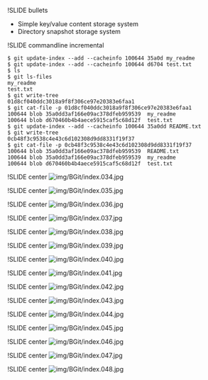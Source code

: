 !SLIDE bullets

* Simple key/value content storage system
* Directory snapshot storage system

!SLIDE commandline incremental

	$ git update-index --add --cacheinfo 100644 35a0d my_readme
	$ git update-index --add --cacheinfo 100644 d6704 test.txt
	$ ls
	$ git ls-files
	my_readme
	test.txt
	$ git write-tree
	01d8cf040ddc3018a9f8f306ce97e20383e6faa1
	$ git cat-file -p 01d8cf040ddc3018a9f8f306ce97e20383e6faa1
	100644 blob 35a0dd3af166e09ac378dfeb959539	my_readme
	100644 blob d670460b4b4aece5915caf5c68d12f	test.txt
	$ git update-index --add --cacheinfo 100644 35a0dd README.txt
	$ git write-tree
	0cb48f3c9538c4e43c6d102308d9dd8331f19f37
	$ git cat-file -p 0cb48f3c9538c4e43c6d102308d9dd8331f19f37
	100644 blob 35a0dd3af166e09ac378dfeb959539	README.txt
	100644 blob 35a0dd3af166e09ac378dfeb959539	my_readme
	100644 blob d670460b4b4aece5915caf5c68d12f	test.txt


!SLIDE center
![img/BGit/index.034.jpg](img/BGit/index.034.jpg)

!SLIDE center
![img/BGit/index.035.jpg](img/BGit/index.035.jpg)

!SLIDE center
![img/BGit/index.036.jpg](img/BGit/index.036.jpg)

!SLIDE center
![img/BGit/index.037.jpg](img/BGit/index.037.jpg)

!SLIDE center
![img/BGit/index.038.jpg](img/BGit/index.038.jpg)

!SLIDE center
![img/BGit/index.039.jpg](img/BGit/index.039.jpg)

!SLIDE center
![img/BGit/index.040.jpg](img/BGit/index.040.jpg)

!SLIDE center
![img/BGit/index.041.jpg](img/BGit/index.041.jpg)

!SLIDE center
![img/BGit/index.042.jpg](img/BGit/index.042.jpg)

!SLIDE center
![img/BGit/index.043.jpg](img/BGit/index.043.jpg)

!SLIDE center
![img/BGit/index.044.jpg](img/BGit/index.044.jpg)

!SLIDE center
![img/BGit/index.045.jpg](img/BGit/index.045.jpg)

!SLIDE center
![img/BGit/index.046.jpg](img/BGit/index.046.jpg)

!SLIDE center
![img/BGit/index.047.jpg](img/BGit/index.047.jpg)

!SLIDE center
![img/BGit/index.048.jpg](img/BGit/index.048.jpg)

